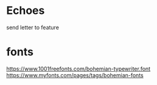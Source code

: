 # Echoes
send letter to feature

# fonts
https://www.1001freefonts.com/bohemian-typewriter.font
https://www.myfonts.com/pages/tags/bohemian-fonts

